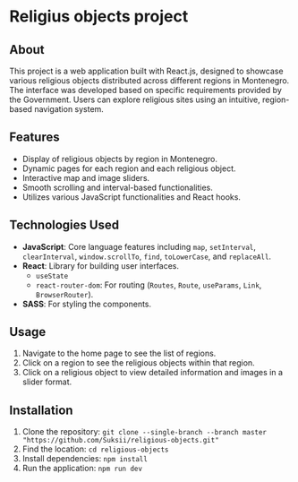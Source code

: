 # Religius objects project

## About

This project is a web application built with React.js, designed to showcase various religious objects distributed across different regions in Montenegro. The interface was developed based on specific requirements provided by the Government. Users can explore religious sites using an intuitive, region-based navigation system.

## Features
- Display of religious objects by region in Montenegro.
- Dynamic pages for each region and each religious object.
- Interactive map and image sliders.
- Smooth scrolling and interval-based functionalities.
- Utilizes various JavaScript functionalities and React hooks.

## Technologies Used
- **JavaScript**: Core language features including `map`, `setInterval`, `clearInterval`, `window.scrollTo`, `find`, `toLowerCase`, and `replaceAll`.
- **React**: Library for building user interfaces.
  - `useState`
  - `react-router-dom`: For routing (`Routes`, `Route`, `useParams`, `Link`, `BrowserRouter`).
- **SASS**: For styling the components.

## Usage

1. Navigate to the home page to see the list of regions.
2. Click on a region to see the religious objects within that region.
3. Click on a religious object to view detailed information and images in a slider format.

## Installation

   1. Clone the repository: `git clone --single-branch --branch master "https://github.com/Suksii/religious-objects.git"`
   2. Find the location: `cd religious-objects`
   3. Install dependencies: `npm install`
   4. Run the application: `npm run dev`
